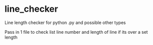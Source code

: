 # line_checker

Line length checker for python .py and possible other types

Pass in 1 file to check list line number and length of line if its over
a set length
